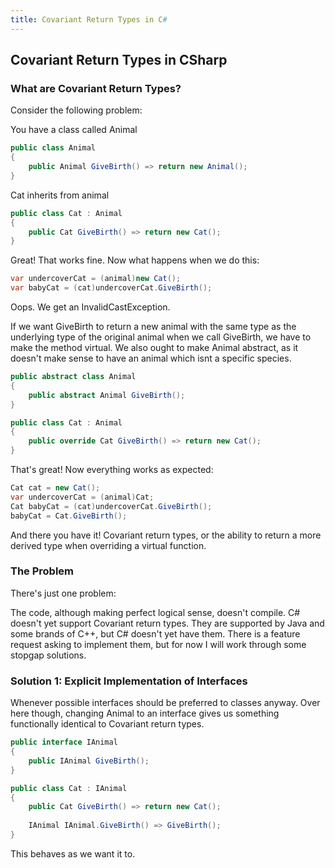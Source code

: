 ```yaml
---
title: Covariant Return Types in C#
---
```

## Covariant Return Types in CSharp
### What are Covariant Return Types?

Consider the following problem:

You have a class called Animal

``` csharp
public class Animal
{
    public Animal GiveBirth() => return new Animal();
}
```

Cat inherits from animal

``` csharp
public class Cat : Animal
{
    public Cat GiveBirth() => return new Cat();
}
```

Great! That works fine. 
Now what happens when we do this:
``` csharp
var undercoverCat = (animal)new Cat();
var babyCat = (cat)undercoverCat.GiveBirth();
```

Oops. We get an InvalidCastException.

If we want GiveBirth to return a new animal with the same type as the underlying type of the original animal when we call GiveBirth, we have to make the method virtual. We also ought to make Animal abstract, as it doesn't make sense to have an  animal which isnt a specific species.

``` csharp
public abstract class Animal
{
    public abstract Animal GiveBirth();
}

public class Cat : Animal
{
    public override Cat GiveBirth() => return new Cat();
}
```
That's great! Now everything works as expected:

``` csharp
Cat cat = new Cat();
var undercoverCat = (animal)Cat;
Cat babyCat = (cat)undercoverCat.GiveBirth();
babyCat = Cat.GiveBirth();
```

And there you have it! Covariant return types, or the ability to return a more derived type when overriding a virtual function.


### The Problem

There's just one problem:

The code, although making perfect logical sense, doesn't compile. C# doesn't yet support Covariant return types. They are supported by Java and some brands of C++, but C# doesn't yet have them. There is a feature request asking to implement them, but for now I will work through some stopgap solutions.

### Solution 1: Explicit Implementation of Interfaces

Whenever possible interfaces should be preferred to classes anyway. Over here though, changing Animal to an interface gives us something functionally identical to Covariant return types.
``` csharp
public interface IAnimal
{
    public IAnimal GiveBirth();
}

public class Cat : IAnimal
{
    public Cat GiveBirth() => return new Cat();
    
    IAnimal IAnimal.GiveBirth() => GiveBirth();
}
```

This behaves as we want it to.
